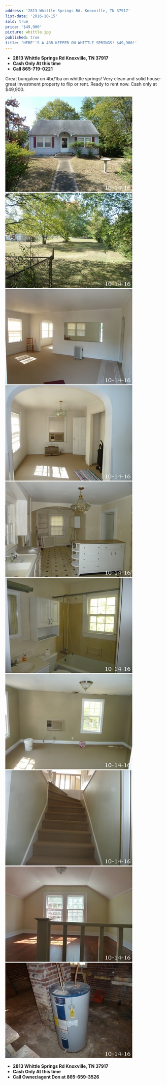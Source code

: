 ```yaml
---
address: '2813 Whittle Springs Rd. Knoxville, TN 37917'
list-date: '2016-10-15'
sold: true
price: '$49,900'
picture: whittle.jpg
published: true
title: 'HERE''S A 4BR KEEPER ON WHITTLE SPRINGS! $49,900!'
---
```



* **2813 Whittle Springs Rd Knoxville, TN 37917**
* **Cash Only At this time**
* **Call 865-719-0221**

Great bungalow on 4br/1ba on whittle springs! Very clean and solid house- great investment property to flip or rent. Ready to rent now. Cash only at $49,900.

![](/uploads/versions/image00001-1---x----400-300x---.jpg)![](/uploads/versions/image00003-1---x----400-300x---.jpg)![](/uploads/versions/image00007-1---x----400-300x---.jpg)![](/uploads/versions/image00011---x----400-300x---.jpg)![](/uploads/versions/image00012---x----400-300x---.jpg)![](/uploads/versions/image00014-1---x----400-300x---.jpg)![](/uploads/versions/image00015---x----400-300x---.jpg)![](/uploads/versions/image00017-1---x----400-300x---.jpg)![](/uploads/versions/image00018-1---x----400-300x---.jpg)![](/uploads/versions/image00020---x0-0-400-300-400-300x---.jpg)

* **2813 Whittle Springs Rd Knoxville, TN 37917**
* **Cash Only At this time**
* **Call Owner/agent Don at 865-659-3526**